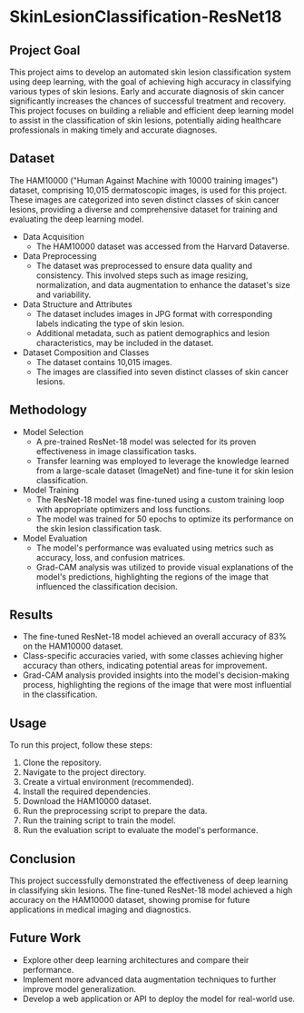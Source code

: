 # SkinLesionClassification-ResNet18

## Project Goal

This project aims to develop an automated skin lesion classification system using deep learning, with the goal of achieving high accuracy in classifying various types of skin lesions. Early and accurate diagnosis of skin cancer significantly increases the chances of successful treatment and recovery. This project focuses on building a reliable and efficient deep learning model to assist in the classification of skin lesions, potentially aiding healthcare professionals in making timely and accurate diagnoses. 

## Dataset

The HAM10000 ("Human Against Machine with 10000 training images") dataset, comprising 10,015 dermatoscopic images, is used for this project. These images are categorized into seven distinct classes of skin cancer lesions, providing a diverse and comprehensive dataset for training and evaluating the deep learning model. 

* Data Acquisition
    * The HAM10000 dataset was accessed from the Harvard Dataverse. 
* Data Preprocessing
    * The dataset was preprocessed to ensure data quality and consistency. This involved steps such as image resizing, normalization, and data augmentation to enhance the dataset's size and variability. 
* Data Structure and Attributes
    * The dataset includes images in JPG format with corresponding labels indicating the type of skin lesion. 
    * Additional metadata, such as patient demographics and lesion characteristics, may be included in the dataset. 
* Dataset Composition and Classes
    * The dataset contains 10,015 images. 
    * The images are classified into seven distinct classes of skin cancer lesions. 

## Methodology

* Model Selection
    * A pre-trained ResNet-18 model was selected for its proven effectiveness in image classification tasks. 
    * Transfer learning was employed to leverage the knowledge learned from a large-scale dataset (ImageNet) and fine-tune it for skin lesion classification. 
* Model Training
    * The ResNet-18 model was fine-tuned using a custom training loop with appropriate optimizers and loss functions. 
    * The model was trained for 50 epochs to optimize its performance on the skin lesion classification task. 
* Model Evaluation
    * The model's performance was evaluated using metrics such as accuracy, loss, and confusion matrices.
    * Grad-CAM analysis was utilized to provide visual explanations of the model's predictions, highlighting the regions of the image that influenced the classification decision.

## Results

* The fine-tuned ResNet-18 model achieved an overall accuracy of 83% on the HAM10000 dataset.
* Class-specific accuracies varied, with some classes achieving higher accuracy than others, indicating potential areas for improvement.
* Grad-CAM analysis provided insights into the model's decision-making process, highlighting the regions of the image that were most influential in the classification.

## Usage

To run this project, follow these steps:

1.  Clone the repository.
2.  Navigate to the project directory.
3.  Create a virtual environment (recommended).
4.  Install the required dependencies.
5.  Download the HAM10000 dataset.
6.  Run the preprocessing script to prepare the data.
7.  Run the training script to train the model.
8.  Run the evaluation script to evaluate the model's performance.

## Conclusion

This project successfully demonstrated the effectiveness of deep learning in classifying skin lesions. The fine-tuned ResNet-18 model achieved a high accuracy on the HAM10000 dataset, showing promise for future applications in medical imaging and diagnostics.

## Future Work

* Explore other deep learning architectures and compare their performance.
* Implement more advanced data augmentation techniques to further improve model generalization.
* Develop a web application or API to deploy the model for real-world use.
